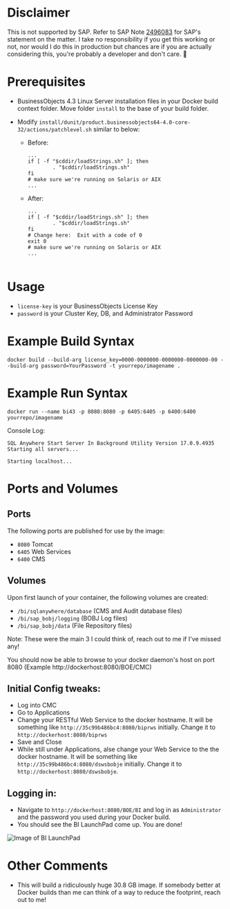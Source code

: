 # Disclaimer

This is not supported by SAP.  Refer to SAP Note [2496083](https://apps.support.sap.com/sap/support/knowledge/preview/en/2496083) for SAP's statement on the matter.  I take no responsibility if you get this working or not, nor would I do this in production but chances are if you are actually considering this, you're probably a developer and don't care. 👀

# Prerequisites

- BusinessObjects 4.3 Linux Server installation files in your Docker build context folder.  Move folder `install` to the base of your build folder.
- Modify `install/dunit/product.businessobjects64-4.0-core-32/actions/patchlevel.sh` similar to below:

  - Before:
    ```
    ...
    if [ -f "$cddir/loadStrings.sh" ]; then
            . "$cddir/loadStrings.sh"
    fi
    # make sure we're running on Solaris or AIX
    ...
    ```
  - After:
    ```
    ...
    if [ -f "$cddir/loadStrings.sh" ]; then
            . "$cddir/loadStrings.sh"
    fi
    # Change here:  Exit with a code of 0
    exit 0
    # make sure we're running on Solaris or AIX
    ...
  ```

# Usage

- `license-key` is your BusinessObjects License Key
- `password` is your Cluster Key, DB, and Administrator Password

# Example Build Syntax

`docker build --build-arg license_key=0000-0000000-0000000-0000000-00 --build-arg password=YourPassword -t yourrepo/imagename .`

# Example Run Syntax

`docker run --name bi43 -p 8080:8080 -p 6405:6405 -p 6400:6400 yourrepo/imagename`

Console Log:
```
SQL Anywhere Start Server In Background Utility Version 17.0.9.4935
Starting all servers...

Starting localhost...
```

# Ports and Volumes

## Ports

The following ports are published for use by the image:

  - `8080` Tomcat
  - `6405` Web Services
  - `6400` CMS
  
## Volumes

Upon first launch of your container, the following volumes are created:

  - `/bi/sqlanywhere/database` (CMS and Audit database files)
  - `/bi/sap_bobj/logging` (BOBJ Log files)
  - `/bi/sap_bobj/data` (File Repository files)
  
  Note: These were the main 3 I could think of, reach out to me if I've missed any!

You should now be able to browse to your docker daemon's host on port 8080 (Example http://dockerhost:8080/BOE/CMC)

## Initial Config tweaks:

- Log into CMC
- Go to Applications
- Change your RESTful Web Service to the docker hostname.  It will be something like `http://35c99b486bc4:8080/biprws` initially.  Change it to `http://dockerhost:8080/biprws`
- Save and Close
- While still under Applications, alse change your Web Service to the the docker hostname.  It will be something like `http://35c99b486bc4:8080/dswsbobje` initially.  Change it to `http://dockerhost:8080/dswsbobje`.

## Logging in:

- Navigate to `http://dockerhost:8080/BOE/BI` and log in as `Administrator` and the password you used during your Docker build.
- You should see the BI LaunchPad come up.  You are done!

![Image of BI LaunchPad](https://github.com/entmike/sap_bi_docker/raw/master/4.3/BI%20LaunchPad.png)

# Other Comments

- This will build a ridiculously huge 30.8 GB image.  If somebody better at Docker builds than me can think of a way to reduce the footprint, reach out to me!
